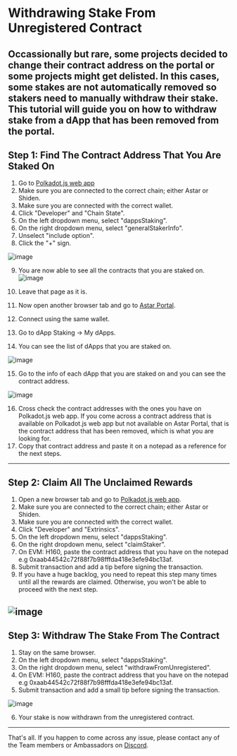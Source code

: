 # Withdrawing Stake From Unregistered Contract

**Occassionally but rare, some projects decided to change their contract address on the portal or some projects might get delisted. In this cases, some stakes are not automatically removed so stakers need to manually withdraw their stake. This tutorial will guide you on how to withdraw stake from a dApp that has been removed from the portal.**
---

## Step 1: Find The Contract Address That You Are Staked On
1. Go to [Polkadot.js web app](https://polkadot.js.org/apps/#/chainstate)
2. Make sure you are connected to the correct chain; either Astar or Shiden.
3. Make sure you are connected with the correct wallet.
4. Click "Developer" and "Chain State". 
5. On the left dropdown menu, select "dappsStaking".
6. On the right dropdown menu, select "generalStakerInfo".
7. Unselect "include option".
8. Click the "+" sign.

![image](https://user-images.githubusercontent.com/37278708/199924502-e833a53e-ce7f-4b7d-bdee-b2ea1b377904.png)

9. You are now able to see all the contracts that you are staked on.
![image](https://user-images.githubusercontent.com/37278708/199924710-61d994f3-ddae-4dfb-b4c3-f186138d86de.png)

10. Leave that page as it is.
11. Now open another browser tab and go to [Astar Portal](https://portal.astar.network/#/astar/dapp-staking/discover).
12. Connect using the same wallet.
13. Go to dApp Staking -> My dApps.
14. You can see the list of dApps that you are staked on.

![image](https://user-images.githubusercontent.com/37278708/199926165-909fa598-d9b2-4811-8619-f3ae414b9fb3.png)

15. Go to the info of each dApp that you are staked on and you can see the contract address. 

![image](https://user-images.githubusercontent.com/37278708/199926265-f1913a1a-0635-4ed2-9f9b-91e7c8e0a2ec.png)

16. Cross check the contract addresses with the ones you have on Polkadot.js web app. If you come across a contract address that is available on Polkadot.js web app but not available on Astar Portal, that is the contract address that has been removed, which is what you are looking for.
17. Copy that contract address and paste it on a notepad as a reference for the next steps.

---

## Step 2: Claim All The Unclaimed Rewards
1. Open a new browser tab and go to [Polkadot.js web app](https://polkadot.js.org/apps/#/extrinsics).
2. Make sure you are connected to the correct chain; either Astar or Shiden.
3. Make sure you are connected with the correct wallet.
4. Click "Developer" and "Extrinsics". 
5. On the left dropdown menu, select "dappsStaking".
6. On the right dropdown menu, select "claimStaker".
7. On EVM: H160, paste the contract address that you have on the notepad e.g 0xaab44542c72f88f7b98fffda418e3efe94bc13af.
8. Submit transaction and add a tip before signing the transaction.
9. If you have a huge backlog, you need to repeat this step many times until all the rewards are claimed. Otherwise, you won't be able to proceed with the next step.

![image](https://user-images.githubusercontent.com/37278708/199938229-92e8eb7d-46fa-450f-a16f-d583da7bf48c.png)
---

## Step 3: Withdraw The Stake From The Contract
1. Stay on the same browser.
2. On the left dropdown menu, select "dappsStaking".
3. On the right dropdown menu, select "withdrawFromUnregistered".
4. On EVM: H160, paste the contract address that you have on the notepad e.g 0xaab44542c72f88f7b98fffda418e3efe94bc13af.
5. Submit transaction and add a small tip before signing the transaction.

![image](https://user-images.githubusercontent.com/37278708/199930565-fff88330-bc9d-4680-aea3-de8d52052c00.png)

6. Your stake is now withdrawn from the unregistered contract. 

---
That's all. If you happen to come across any issue, please contact any of the Team members or Ambassadors on [Discord](https://discord.gg/2FGq5KqwBh).



